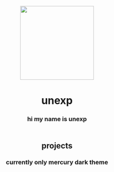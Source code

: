 <p align="center">
    <img src="https://user-images.githubusercontent.com/69902477/129347795-85bfe2c8-7d74-4dda-ba13-5de877e138a4.png" height="200">
</p>
<h1 align="center">unexp</h1>
<h3 align="center">hi my name is unexp
<br><br>
<h2 align="center">projects</h2>
<h3 align="center">currently only mercury dark theme</h3>
